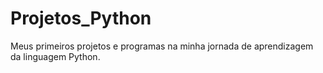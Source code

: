 # Projetos_Python
 Meus primeiros projetos e programas na minha jornada de aprendizagem da linguagem Python.

